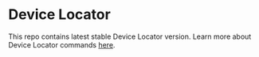 # Device Locator
This repo contains latest stable Device Locator version. 
Learn more about Device Locator commands [here](https://www.gms-world.net/dl).
